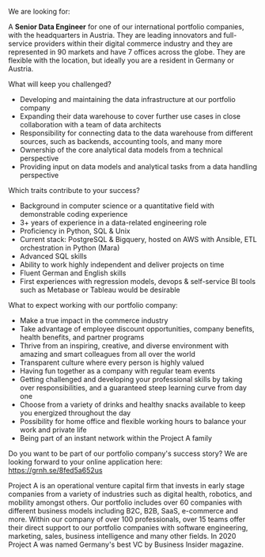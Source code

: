 We are looking for:

A **Senior Data Engineer** for one of our international portfolio companies, with the headquarters in Austria. They are leading innovators and full-service providers within their digital commerce industry and they are represented in 90 markets and have 7 offices across the globe. They are flexible with the location, but ideally you are a resident in Germany or Austria. 


What will keep you challenged?

* Developing and maintaining the data infrastructure at our portfolio company 
* Expanding their data warehouse to cover further use cases in close collaboration with a team of data architects
* Responsibility for connecting data to the data warehouse from different sources, such as backends, accounting tools, and many more
* Ownership of the core analytical data models from a technical perspective
* Providing input on data models and analytical tasks from a data handling perspective


Which traits contribute to your success?

* Background in computer science or a quantitative field with demonstrable coding experience
* 3+ years of experience in a data-related engineering role
* Proficiency in Python, SQL & Unix
* Current stack: PostgreSQL & Bigquery, hosted on AWS with Ansible, ETL orchestration in Python (Mara)
* Advanced SQL skills
* Ability to work highly independent and deliver projects on time
* Fluent German and English skills
* First experiences with regression models, devops & self-service BI tools such as Metabase or Tableau would be desirable

What to expect working with our portfolio company:

* Make a true impact in the commerce industry
* Take advantage of employee discount opportunities, company benefits, health benefits, and partner programs
* Thrive from an inspiring, creative, and diverse environment with amazing and smart colleagues from all over the world
* Transparent culture where every person is highly valued
* Having fun together as a company with regular team events
* Getting challenged and developing your professional skills by taking over responsibilities, and a guaranteed steep learning curve from day one
* Choose from a variety of drinks and healthy snacks available to keep you energized throughout the day
* Possibility for home office and flexible working hours to balance your work and private life
* Being part of an instant network within the Project A family


Do you want to be part of our portfolio company's success story?
We are looking forward to your online application here: https://grnh.se/8fed5a652us 

Project A is an operational venture capital firm that invests in early stage companies from a variety of industries such as digital health, robotics, and mobility amongst others. Our portfolio includes over 60 companies with different business models including B2C, B2B, SaaS, e-commerce and more. Within our company of over 100 professionals, over 15 teams offer their direct support to our portfolio companies with software engineering, marketing, sales, business intelligence and many other fields. In 2020 Project A was named Germany's best VC by Business Insider magazine.
